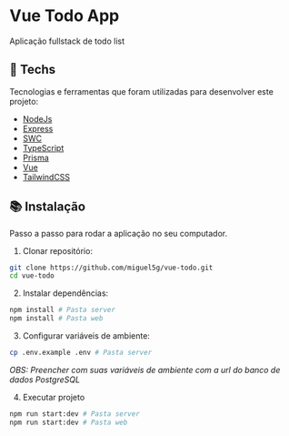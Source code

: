 # Vue Todo App

Aplicação fullstack de todo list

## :test_tube: Techs

Tecnologias e ferramentas que foram utilizadas para desenvolver este projeto:

- [NodeJs](https://nodejs.org/)
- [Express](https://expressjs.com/pt-br/)
- [SWC](https://swc.rs/)
- [TypeScript](https://typescriptlang.org/)
- [Prisma](https://www.prisma.io/)
- [Vue](https://vuejs.org/)
- [TailwindCSS](https://tailwindcss.com/)

## :books: Instalação

Passo a passo para rodar a aplicação no seu computador.

1. Clonar repositório:

```bash
git clone https://github.com/miguel5g/vue-todo.git
cd vue-todo
```

2. Instalar dependências:

```bash
npm install # Pasta server
npm install # Pasta web
```

3. Configurar variáveis de ambiente:

```bash
cp .env.example .env # Pasta server
```

_OBS: Preencher com suas variáveis de ambiente com a url do banco de dados PostgreSQL_

4. Executar projeto

```bash
npm run start:dev # Pasta server
npm run start:dev # Pasta web
```
